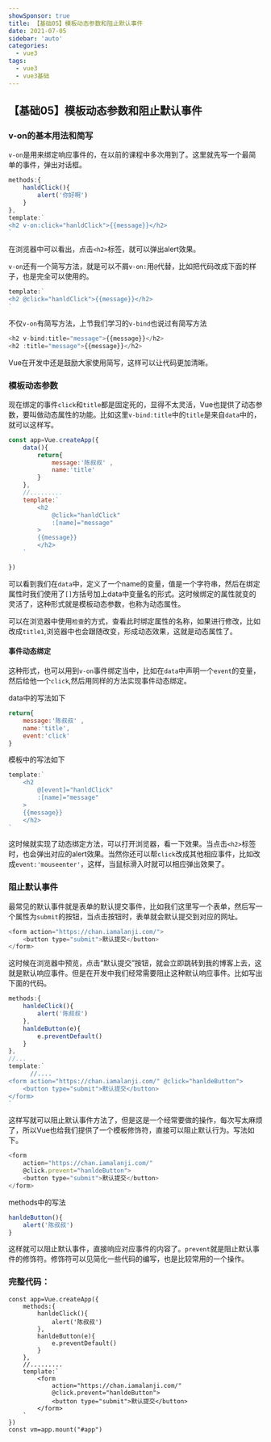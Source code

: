 ```yaml
---
showSponsor: true
title: 【基础05】模板动态参数和阻止默认事件
date: 2021-07-05
sidebar: 'auto'
categories:
  - vue3
tags:
  - vue3
  - vue3基础
---
```

## 【基础05】模板动态参数和阻止默认事件

### v-on的基本用法和简写

`v-on`是用来绑定响应事件的，在以前的课程中多次用到了。这里就先写一个最简单的事件，弹出对话框。

```js
methods:{
    hanldClick(){
        alert('你好啊')
    }
},
template:`
<h2 v-on:click="hanldClick">{{message}}</h2>
`
```

在浏览器中可以看出，点击`<h2>`标签，就可以弹出alert效果。

`v-on`还有一个简写方法，就是可以不屑`v-on:`用`@`代替，比如把代码改成下面的样子，也是完全可以使用的。

```js
template:`
<h2 @click="hanldClick">{{message}}</h2>
`
```

不仅`v-on`有简写方法，上节我们学习的`v-bind`也说过有简写方法

```js
<h2 v-bind:title="message">{{message}}</h2>
<h2 :title="message">{{message}}</h2>
```

Vue在开发中还是鼓励大家使用简写，这样可以让代码更加清晰。

### 模板动态参数

现在绑定的事件`click`和`title`都是固定死的，显得不太灵活，Vue也提供了动态参数，要叫做动态属性的功能。比如这里`v-bind:title`中的`title`是来自`data`中的，就可以这样写。

```js
const app=Vue.createApp({ 
    data(){
        return{
            message:'陈叔叔' ,
            name:'title'
        }
    },
    //.........
    template:`
        <h2 
            @click="hanldClick"
            :[name]="message"
        >
        {{message}}
        </h2>
    `

})
```

可以看到我们在`data`中，定义了一个name的变量，值是一个字符串，然后在绑定属性时我们使用了`[]`方括号加上data中变量名的形式。这时候绑定的属性就变的灵活了，这种形式就是模板动态参数，也称为动态属性。

可以在浏览器中使用`检查`的方式，查看此时绑定属性的名称，如果进行修改，比如改成`title1`,浏览器中也会跟随改变，形成动态效果，这就是动态属性了。

#### 事件动态绑定

这种形式，也可以用到`v-on`事件绑定当中，比如在`data`中声明一个`event`的变量，然后给他一个`click`,然后用同样的方法实现事件动态绑定。

data中的写法如下

```js
return{
    message:'陈叔叔' ,
    name:'title',
    event:'click'
}
```

模板中的写法如下

```js
template:`
    <h2 
        @[event]="hanldClick"
        :[name]="message"
    >
    {{message}}
    </h2>
`
```

这时候就实现了动态绑定方法，可以打开浏览器，看一下效果。当点击`<h2>`标签时，也会弹出对应的alert效果。当然你还可以帮`click`改成其他相应事件，比如改成`event:'mouseenter'`，这样，当鼠标滑入时就可以相应弹出效果了。

### 阻止默认事件

最常见的默认事件就是表单的默认提交事件，比如我们这里写一个表单，然后写一个属性为`submit`的按钮，当点击按钮时，表单就会默认提交到对应的网址。

```js
<form action="https://chan.iamalanji.com/">
    <button type="submit">默认提交</button>
</form>
```

这时候在浏览器中预览，点击“默认提交”按钮，就会立即跳转到我的博客上去，这就是默认响应事件。但是在开发中我们经常需要阻止这种默认响应事件。比如写出下面的代码。

```js
methods:{
    hanldeClick(){
        alert('陈叔叔')
    },
    hanldeButton(e){
        e.preventDefault()
    }
},
//...
template:`
      //....
<form action="https://chan.iamalanji.com/" @click="hanldeButton">
    <button type="submit">默认提交</button>
</form>
`
```

这样写就可以阻止默认事件方法了，但是这是一个经常要做的操作，每次写太麻烦了，所以Vue也给我们提供了一个模板修饰符，直接可以阻止默认行为。写法如下。

```js
<form 
    action="https://chan.iamalanji.com/" 
    @click.prevent="hanldeButton">
    <button type="submit">默认提交</button>
</form>
```

methods中的写法

```js
hanldeButton(){
    alert('陈叔叔') 
}
```

这样就可以阻止默认事件，直接响应对应事件的内容了。`prevent`就是阻止默认事件的修饰符。修饰符可以见简化一些代码的编写，也是比较常用的一个操作。

### 完整代码：

```
const app=Vue.createApp({ 
    methods:{
        hanldeClick(){
            alert('陈叔叔')
        },
        hanldeButton(e){
            e.preventDefault()
        }
    },
    //.........
    template:`
        <form 
            action="https://chan.iamalanji.com/" 
            @click.prevent="hanldeButton">
            <button type="submit">默认提交</button>
        </form>
    `
})
const vm=app.mount("#app")
```

